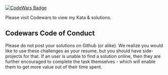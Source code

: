 <a href="https://www.codewars.com/users/boobeh123/"><img src="https://www.codewars.com/users/boobeh123/badges/large" alt="CodeWars Badge" /></a>


Please visit Codewars to view my Kata & solutions. 

## Codewars Code of Conduct
Please do not post your solutions on Github (or alike). We realize you would like to use these challenges as your resume, but you should have side-projects for that. If an user is unable to find a solution online, then they are further encouraged to complete the task themselves - which will enable them to get more value out of their time spent.

